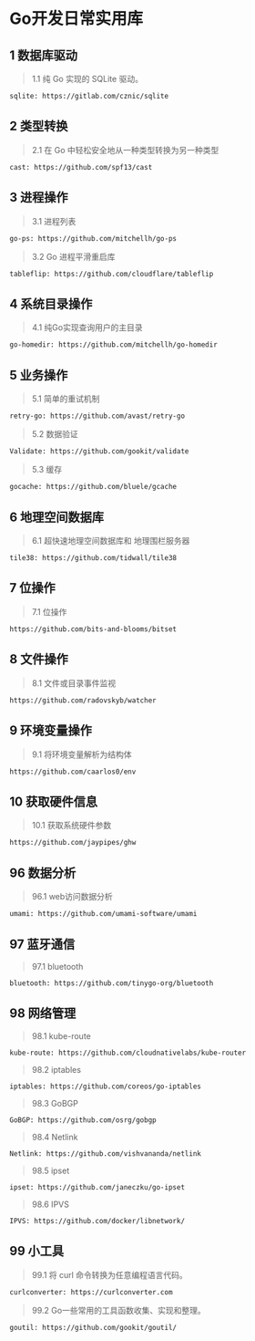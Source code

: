 # Go开发日常实用库

## 1 数据库驱动

> 1.1 纯 Go 实现的 SQLite 驱动。

```url
sqlite: https://gitlab.com/cznic/sqlite
```

## 2 类型转换

> 2.1 在 Go 中轻松安全地从一种类型转换为另一种类型

```url
cast: https://github.com/spf13/cast
```

## 3 进程操作

> 3.1 进程列表

```url
go-ps: https://github.com/mitchellh/go-ps
```

> 3.2 Go 进程平滑重启库

```url
tableflip: https://github.com/cloudflare/tableflip
```

## 4 系统目录操作

> 4.1 纯Go实现查询用户的主目录

```url
go-homedir: https://github.com/mitchellh/go-homedir
```

## 5 业务操作

> 5.1 简单的重试机制

```url
retry-go: https://github.com/avast/retry-go
```

> 5.2 数据验证

```url
Validate: https://github.com/gookit/validate
```

> 5.3 缓存

```url
gocache: https://github.com/bluele/gcache
```

## 6 地理空间数据库

> 6.1 超快速地理空间数据库和
> 地理围栏服务器

```url
tile38: https://github.com/tidwall/tile38
```

## 7 位操作

> 7.1 位操作

```shell
https://github.com/bits-and-blooms/bitset
```

## 8 文件操作

> 8.1 文件或目录事件监视

```shell
https://github.com/radovskyb/watcher
```

## 9 环境变量操作

> 9.1 将环境变量解析为结构体

```shell
https://github.com/caarlos0/env
```

## 10 获取硬件信息

> 10.1 获取系统硬件参数

```shell
https://github.com/jaypipes/ghw
```



## 96 数据分析

> 96.1 web访问数据分析

```url
umami: https://github.com/umami-software/umami
```

## 97 蓝牙通信

> 97.1 bluetooth 

```url
bluetooth: https://github.com/tinygo-org/bluetooth
```

## 98 网络管理

> 98.1 kube-route

```url
kube-route: https://github.com/cloudnativelabs/kube-router
```

> 98.2 iptables

```url
iptables: https://github.com/coreos/go-iptables
```

> 98.3 GoBGP

```url
GoBGP: https://github.com/osrg/gobgp
```

> 98.4 Netlink

```url
Netlink: https://github.com/vishvananda/netlink
```

> 98.5 ipset

```url
ipset: https://github.com/janeczku/go-ipset
```

> 98.6 IPVS

```url
IPVS: https://github.com/docker/libnetwork/
```

## 99 小工具

> 99.1 将 curl 命令转换为任意编程语言代码。

```url
curlconverter: https://curlconverter.com
```

> 99.2 Go一些常用的工具函数收集、实现和整理。

```url
goutil: https://github.com/gookit/goutil/
```
